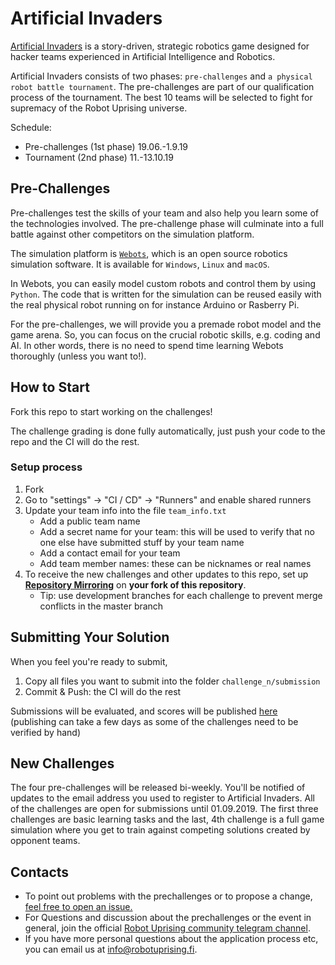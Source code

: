 # Artificial Invaders

[Artificial Invaders](https://robotuprising.fi/hackathon/artificial-invaders/) is a story-driven, strategic robotics game designed for hacker teams experienced in Artificial Intelligence and Robotics.

Artificial Invaders consists of two phases: ``pre-challenges`` and ``a physical robot battle tournament``. The pre-challenges are part of our qualification process of the tournament. The best 10 teams will be selected to fight for supremacy of the Robot Uprising universe. 

Schedule:

- Pre-challenges (1st phase) 19.06.-1.9.19
- Tournament (2nd phase) 11.-13.10.19

## Pre-Challenges

Pre-challenges test the skills of your team and also help you learn some of the technologies involved. The pre-challenge phase will culminate into a full battle against other competitors on the simulation platform.

The simulation platform is [``Webots``](https://cyberbotics.com/), which is an open source robotics simulation software. It is available for ``Windows``, ``Linux`` and ``macOS``.

In Webots, you can easily model custom robots and control them by using ``Python``. The code that is written for the simulation can be reused easily with the real physical robot running on for instance Arduino or Rasberry Pi.

For the pre-challenges, we will provide you a premade robot model and the game arena. So, you can focus on the crucial robotic skills, e.g. coding and AI. In other words, there is no need to spend time learning Webots thoroughly (unless you want to!).

## How to Start

Fork this repo to start working on the challenges! 

The challenge grading is done fully automatically, just push your code to the repo and the CI will do the rest.

### Setup process

1. Fork
2. Go to "settings" -> "CI / CD" -> "Runners" and enable shared runners
3. Update your team info into the file `team_info.txt`
    - Add a public team name
    - Add a secret name for your team: this will be used to verify that no one else have submitted stuff by your team name
    - Add a contact email for your team
    - Add team member names: these can be nicknames or real names
4. To receive the new challenges and other updates to this repo, set up [**Repository Mirroring**](https://about.gitlab.com/2016/12/01/how-to-keep-your-fork-up-to-date-with-its-origin/)
on **your fork of this repository**.
    - Tip: use development branches for each challenge to prevent merge conflicts in the master branch

## Submitting Your Solution

When you feel you're ready to submit,
  1. Copy all files you want to submit into the folder `challenge_n/submission`
  2. Commit & Push: the CI will do the rest

Submissions will be evaluated, and scores will be published [here](http://lab.robotuprising.fi:8080/scoreboard)
    (publishing can take a few days as some of the challenges need to be verified by hand)

## New Challenges

The four pre-challenges will be released bi-weekly.
You'll be notified of updates to the email address you used to register to Artificial Invaders.
All of the challenges are open for submissions until 01.09.2019.
The first three challenges are basic learning tasks and the last, 4th challenge is a full game simulation where you get to train against competing solutions created by opponent teams.

## Contacts

- To point out problems with the prechallenges or to propose a change, [feel free to open an issue.](https://gitlab.com/artificial-invaders-2019/artificialinvaders2019/issues)
- For Questions and discussion about the prechallenges or the event in general, join the official [Robot Uprising community telegram channel](https://t.me/joinchat/ClZIsRcqLWiksObFremapw).
- If you have more personal questions about the application process etc, you can email us at info@robotuprising.fi.
